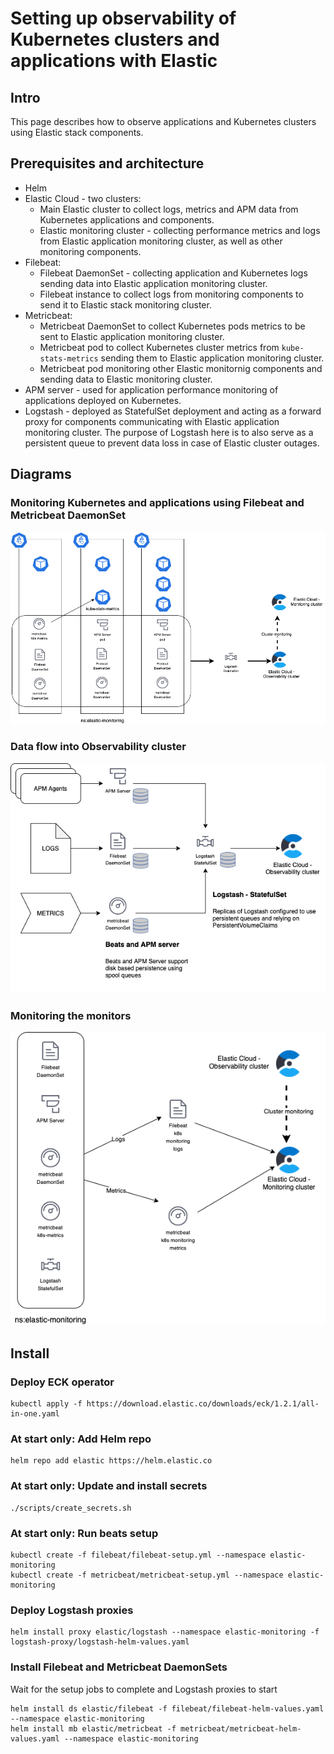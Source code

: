 # Setting up observability of Kubernetes clusters and applications with Elastic

## Intro
This page describes how to observe applications and Kubernetes clusters using Elastic stack components.

## Prerequisites and architecture
* Helm
* Elastic Cloud - two clusters:
  * Main Elastic cluster to collect logs, metrics and APM data from Kubernetes applications and components.
  * Elastic monitoring cluster - collecting performance metrics and logs from Elastic application monitoring cluster, as well as other monitoring components.
* Filebeat:
  * Filebeat DaemonSet - collecting application and Kubernetes logs sending data into Elastic application monitoring cluster.
  * Filebeat instance to collect logs from monitoring components to send it to Elastic stack monitoring cluster.
* Metricbeat:
  * Metricbeat DaemonSet to collect Kubernetes pods metrics to be sent to Elastic application monitoring cluster.
  * Metricbeat pod to collect Kubernetes cluster metrics from `kube-stats-metrics` sending them to Elastic application monitoring cluster.
  * Metricbeat pod monitoring other Elastic monitornig components and sending data to Elastic monitoring cluster.
* APM server - used for application performance monitoring of applications deployed on Kubernetes.
* Logstash - deployed as StatefulSet deployment and acting as a forward proxy for components communicating with Elastic application monitoring cluster. The purpose of Logstash here is to also serve as a persistent queue to prevent data loss in case of Elastic cluster outages.

## Diagrams
### Monitoring Kubernetes and applications using Filebeat and Metricbeat DaemonSet
![Monitoring diagram](images/monitoring1.png)
### Data flow into Observability cluster
![Data flow](images/monitoring2.png)
### Monitoring the monitors
![Monitoring the monitors](images/monitoring3.png)

## Install
### Deploy ECK operator
```
kubectl apply -f https://download.elastic.co/downloads/eck/1.2.1/all-in-one.yaml
```

### At start only: Add Helm repo
```
helm repo add elastic https://helm.elastic.co
```

### At start only: Update and install secrets
```
./scripts/create_secrets.sh
```

### At start only: Run beats setup
```
kubectl create -f filebeat/filebeat-setup.yml --namespace elastic-monitoring
kubectl create -f metricbeat/metricbeat-setup.yml --namespace elastic-monitoring

```

### Deploy Logstash proxies
```
helm install proxy elastic/logstash --namespace elastic-monitoring -f logstash-proxy/logstash-helm-values.yaml
```

### Install Filebeat and Metricbeat DaemonSets
Wait for the setup jobs to complete and Logstash proxies to start
```
helm install ds elastic/filebeat -f filebeat/filebeat-helm-values.yaml --namespace elastic-monitoring
helm install mb elastic/metricbeat -f metricbeat/metricbeat-helm-values.yaml --namespace elastic-monitoring

```
